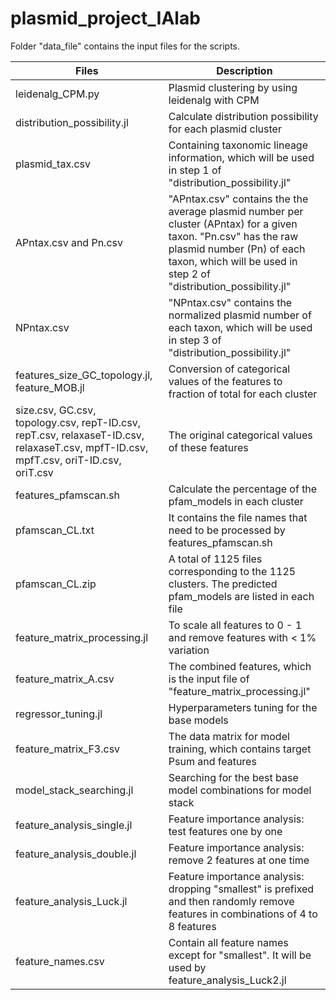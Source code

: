# plasmid_project_IAlab

Folder "data_file" contains the input files for the scripts.

| Files | Description |
| --- | --- |
| leidenalg_CPM.py | Plasmid clustering by using leidenalg with CPM |
| distribution_possibility.jl | Calculate distribution possibility for each plasmid cluster|
| plasmid_tax.csv | Containing taxonomic lineage information, which will be used in step 1 of "distribution_possibility.jl" |
| APntax.csv and Pn.csv | "APntax.csv" contains the the average plasmid number per cluster (APntax) for a given taxon. "Pn.csv" has the raw plasmid number (Pn) of each taxon, which will be used in step 2 of "distribution_possibility.jl" |
| NPntax.csv | "NPntax.csv" contains the normalized plasmid number of each taxon, which will be used in step 3 of "distribution_possibility.jl" |
| features_size_GC_topology.jl, feature_MOB.jl | Conversion of categorical values of the features to fraction of total for each cluster |
| size.csv, GC.csv, topology.csv, repT-ID.csv, repT.csv, relaxaseT-ID.csv, relaxaseT.csv, mpfT-ID.csv, mpfT.csv, oriT-ID.csv, oriT.csv | The original categorical values of these features |
| features_pfamscan.sh | Calculate the percentage of the pfam_models in each cluster |
| pfamscan_CL.txt | It contains the file names that need to be processed by features_pfamscan.sh |
| pfamscan_CL.zip | A total of 1125 files corresponding to the 1125 clusters. The predicted pfam_models are listed in each file |
| feature_matrix_processing.jl | To scale all features to 0 - 1 and remove features with < 1% variation |
| feature_matrix_A.csv | The combined features, which is the input file of "feature_matrix_processing.jl" |
| regressor_tuning.jl | Hyperparameters tuning for the base models |
| feature_matrix_F3.csv | The data matrix for model training, which contains target Psum and features |
| model_stack_searching.jl | Searching for the best base model combinations for model stack |
| feature_analysis_single.jl | Feature importance analysis: test features one by one |
| feature_analysis_double.jl | Feature importance analysis: remove 2 features at one time |
| feature_analysis_Luck.jl | Feature importance analysis: dropping "smallest" is prefixed and then randomly remove features in combinations of 4 to 8 features |
| feature_names.csv | Contain all feature names except for "smallest". It will be used by feature_analysis_Luck2.jl |
